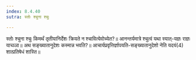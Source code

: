 ```yaml
---
index: 8.4.40
sutra: स्तोः श्चुना श्चुः

---
```

 स्तोः श्चुना श्चुः किमर्थं तृतीयानिर्देशः क्रियते न श्चावित्येवोच्येत?॥ आनन्तर्यमात्रे श्चुत्वं यथा स्यात्-यज्ञः राज्ञः याच्ञ्ञा॥ अथ सङ्ख्यातानुदेशः कस्मान्न भवति?॥ आचार्यप्रवृत्तिर्ज्ञापयति-सङ्ख्यातानुदेशो नेति यदयं(4) शात्प्रतिषेधं शास्ति॥ 